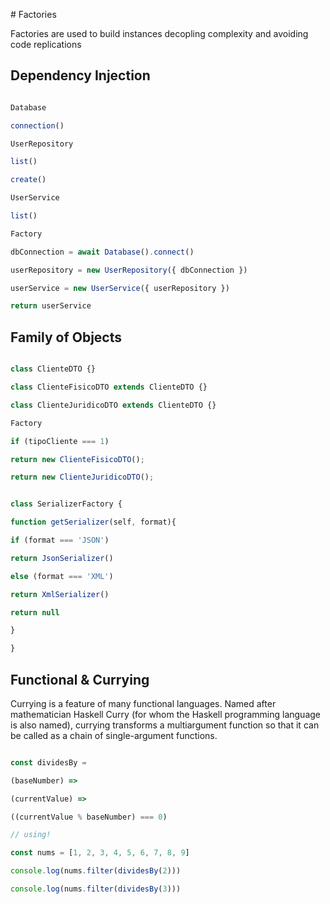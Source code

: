 ​​# Factories

Factories are used to build instances decopling complexity and avoiding code replications

## Dependency Injection

```javascript

Database

connection()

UserRepository

list()

create()

UserService

list()

Factory

dbConnection = await Database().connect()

userRepository = new UserRepository({ dbConnection })

userService = new UserService({ userRepository })

return userService

```

## Family of Objects

```javascript

class ClienteDTO {}

class ClienteFisicoDTO extends ClienteDTO {}

class ClienteJuridicoDTO extends ClienteDTO {}

Factory

if (tipoCliente === 1)

return new ClienteFisicoDTO();

return new ClienteJuridicoDTO();

```

```javascript

class SerializerFactory {

function getSerializer(self, format){

if (format === 'JSON')

return JsonSerializer()

else (format === 'XML')

return XmlSerializer()

return null

}

}

```

## Functional & Currying

Currying is a feature of many functional languages. Named after mathematician Haskell Curry (for whom the Haskell programming language is also named), currying transforms a multiargument function so that it can be called as a chain of single-argument functions.

```js

const dividesBy =

(baseNumber) =>

(currentValue) =>

((currentValue % baseNumber) === 0)

// using!

const nums = [1, 2, 3, 4, 5, 6, 7, 8, 9]

console.log(nums.filter(dividesBy(2)))

console.log(nums.filter(dividesBy(3)))
